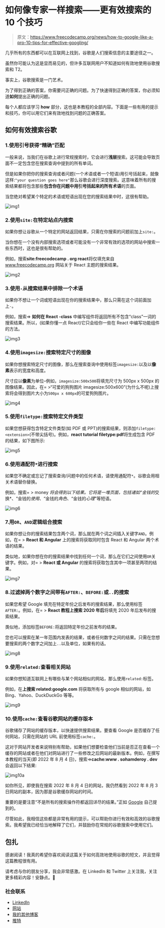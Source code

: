 # 如何像专家一样搜索——更有效搜索的 10 个技巧

> 原文：<https://www.freecodecamp.org/news/how-to-google-like-a-pro-10-tips-for-effective-googling/>

几乎所有的东西都可以在互联网上找到，谷歌是人们搜索信息的主要途径之一。

虽然你可能认为这是显而易见的，但许多互联网用户不知道如何有效地使用谷歌搜索和 T2。

事实上，谷歌搜索是一门艺术。

为了得到正确的答案，你需要问正确的问题。为了快速得到正确的答案，你必须知道**如何**提出正确的问题。

每个人都应该学习 **how** 部分，这也是本教程的全部内容。下面是一些有用的提示和技巧，你可以用它们来有效地找到问题的正确答案。

## 如何有效搜索谷歌

### 1.使用引号获得“精确”匹配

一般来说，当我们在谷歌上进行常规搜索时，它会进行**浅层**搜索。这可能会导致页面不一定包含您在搜索查询中提到的所有单词。

但是如果你把你的搜索查询或者问题(一个术语或者一个短语)用引号括起来，就像这样:`"your question goes here"`那么谷歌会进行深度搜索。这意味着所有的搜索结果都将包含那些**包含你在问题中用引号括起来的所有术语**的页面。

当您绝对希望某个特定的术语或短语出现在您的搜索结果中时，这很有帮助。

![img1](img/87545eeabf9a0b146e107006dd83774a.png)

### 2.使用`site:`在特定站点内搜索

如果你想让谷歌从一个特定的网站返回结果，只需在你搜索的问题前加上`site:`。

当你想在一个没有内部搜索选项或者可能没有一个非常有效的选项的网站中搜索一些东西时，这也是很有帮助的。

例如，搜索**site:freecodecamp . org react**将仅填充来自 www.freecodecamp.org 网站关于 React 主题的搜索结果。

![img2](img/1ac46cd39fb5cd88494ad09a2eb4a6e5.png)

### 3.使用`-`从搜索结果中排除一个术语

如果你不想让一个词或短语出现在你的搜索结果中，那么只需在这个词前面加上`-`。

例如，搜索=> **如何在 React -class** 中编写组件将返回所有不包含“class”一词的搜索结果。所以，(如果你懂一点 React)它只会给你一些在 React 中编写功能组件的方法。

![img3](img/937b4ec7e8d11b589b595ade9cff74e1.png)

### 4.使用`imagesize:`搜索特定尺寸的图像

如果你想搜索特定尺寸的图像，那么在搜索查询中使用标签`imagesize:`以及以**像素**表示的宽度和高度。

尺寸应以**像素**为单位–例如，`imagesize:500x500`将填充尺寸为 500px x 500px 的图像结果。因此，在= >“可爱的狗狗图片 imagesize:500x600”(为什么不呢)上搜索将会得到图片大小为`500px x 600px`的可爱狗狗图片。

![img4](img/183f03636fbfa45378b43027d5406599.png)

### 5.使用`filetype:`搜索特定文件类型

如果您想获得包含特定文件类型(如 PDF 或 PPT)的搜索结果，则添加`filetype:<extension>`(不带尖括号)。例如，**react tutorial filetype:pdf**将生成包含 PDF 的结果，如下图所示:

![img5](img/96ed4fb5a1dbe23ecf3a347dfba47db4.png)

### 6.使用通配符`*`进行搜索

如果您不确定或忘记了搜索查询/问题中的任何术语，请使用通配符`*`。谷歌会用相关术语替你替换。

例如，搜索= > money *将会得到以下结果。它将是一堆页面，包括诸如“金钱的*交换*、“金钱的*使用*、“金钱的*角色*、“金钱的*心理*”等短语。

![img6](img/5c66f272973045abc3f828bb450322fa.png)

### 7.用`OR`、`AND`逻辑组合搜索

如果你想让你的搜索结果包含两个词，那么就在两个词之间插入关键字`AND`。例如，在= > **React 和 Angular** 上的搜索将获取同时包含 React 和 Angular 两个术语的结果。

类似地，如果你想在你的搜索结果中找到任何一个词，那么在它们之间使用`OR`关键字。例如，对= > **React 或 Angular** 的搜索将获取包含其中一项甚至两项的结果。

![img7](img/4b8381b91cf5ebf883021e02a5a05c17.png)

### 8.过滤掉两个数字之间带有`AFTER:`、`BEFORE:`或`..`的搜索

如果您希望 Google 填充在特定年份之后发布的搜索结果，那么使用标签`AFTER:`。例如，在= > **React 教程上搜索 2020 年后**将填充 2020 年后发布的搜索结果。

类似地，添加标签`BEFORE:`将返回特定年份之前发布的结果。

您也可以搜索在某一年范围内发表的结果，或者任何数字之间的结果。只需在您想要搜索的两个数字之间加上`..`以及单位，如果有的话。

![img8](img/3210109cf64588be2927c1b8c3ea70f7.png)

### 9.使用`related:`查看相关网站

如果你想知道互联网上有哪些与某个网站相似的网站，那么使用`related:`标签。

例如，在**上搜索 related:google.com** 将获取所有与 google 相似的网站，如 Bing、Yahoo、DuckDuckGo 等等。

![img9](img/128eb77972bfb7b9e4e8dd2e610d6f98.png)

### 10.使用`cache:`查看谷歌网站的缓存版本

谷歌储存了网站的缓存版本，以快速提供搜索结果。要查看 Google 是否缓存了任何网站，只需在网站的 URL 前使用标签`cache:`。

这对于网站开发者来说特别有帮助，如果他们想要检查他们当前是否正在查看一个缓存的网站或者在他们对网站进行了一些修改之后网站的最新版本。例如，在撰写本教程的当天(即 2022 年 8 月 4 日)，搜索=>**cache:www . sohamderoy . dev**会返回以下结果:

![img10a](img/539dc97c7d1c04b6b006b6b642656516.png)

如你所见，即使我在搜索 2022 年 8 月 4 日的网站，我仍然看到 2022 年 8 月 3 日网站的副本，因为那是谷歌缓存网站的时间。

重要的是要注意“不是所有的搜索操作符都返回详尽的结果。”正如 [Google](https://support.google.com/websearch/answer/2466433?visit_id=637790664879774647-1036329470&p=adv_pages_similar&hl=en&rd=1) 自己提到的。

尽管如此，我相信这些都是非常有用的提示，可以帮助你进行有效和高效的谷歌搜索。我希望我已经恰当地解释了它们，并鼓励你在常规的谷歌搜索中使用它们。

## 包扎

感谢阅读！我真的希望你喜欢阅读这篇关于如何高效地使用谷歌的短文，并且觉得这篇教程很有用。

请考虑与你的朋友分享，我会非常感激。在 LinkedIn 和 Twitter 上关注我，关注更多精彩内容！安静点。🖖

### 社会联系

*   [LinkedIn](https://www.linkedin.com/feed/)
*   [网站](https://www.sohamderoy.dev/)
*   [我的其他博客](https://blogs.sohamderoy.dev)
*   [推特](https://twitter.com/_sohamderoy)
